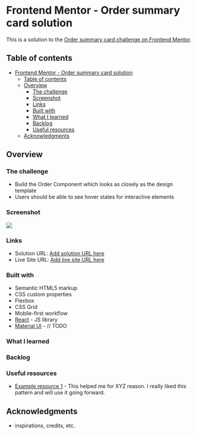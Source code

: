 # Frontend Mentor - Order summary card solution

This is a solution to the [Order summary card challenge on Frontend Mentor](https://www.frontendmentor.io/challenges/order-summary-component-QlPmajDUj).

## Table of contents

- [Frontend Mentor - Order summary card solution](#frontend-mentor---order-summary-card-solution)
  - [Table of contents](#table-of-contents)
  - [Overview](#overview)
    - [The challenge](#the-challenge)
    - [Screenshot](#screenshot)
    - [Links](#links)
    - [Built with](#built-with)
    - [What I learned](#what-i-learned)
    - [Backlog](#backlog)
    - [Useful resources](#useful-resources)
  - [Acknowledgments](#acknowledgments)

## Overview

### The challenge

- Build the Order Component which looks as closely as the design template
- Users should be able to see hover states for interactive elements

### Screenshot

![](./screenshot.jpg)

### Links

- Solution URL: [Add solution URL here](https://your-solution-url.com)
- Live Site URL: [Add live site URL here](https://your-live-site-url.com)

### Built with

- Semantic HTML5 markup
- CSS custom properties
- Flexbox
- CSS Grid
- Mobile-first workflow
- [React](https://reactjs.org/) - JS library
- [Material UI](link) - // TODO

### What I learned

### Backlog

### Useful resources

- [Example resource 1](https://www.example.com) - This helped me for XYZ reason. I really liked this pattern and will use it going forward.

## Acknowledgments

- inspirations, credits, etc.
